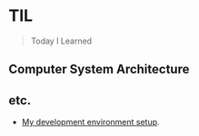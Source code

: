 # TIL
> Today I Learned

## Computer System Architecture

## etc.
- [My development environment setup](./etc/dev_env_setup.md).
